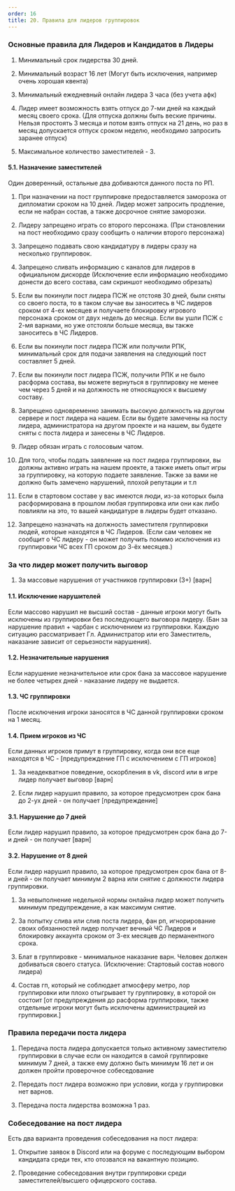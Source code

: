```yaml
---
order: 16
title: 20. Правила для лидеров группировок
---
```


### Основные правила для Лидеров и Кандидатов в Лидеры

1. Минимальный срок лидерства 30 дней.

2. Минимальный возраст 16 лет (Могут быть исключения, например очень хорошая квента)

3. Минимальный ежедневный онлайн лидера 3 часа (без учета афк)

4. Лидер имеет возможность взять отпуск до 7-ми дней на каждый месяц своего срока. (Для отпуска должны быть веские причины. Нельзя простоять 3 месяца и потом взять отпуск на 21 день, но раз в месяц допускается отпуск сроком неделю, необходимо запросить заранее отпуск)

5. Максимальное количество заместителей - 3.

#### 5\.1. Назначение заместителей

Один доверенный, остальные два добиваются данного поста по РП.

1. При назначении на пост группировке предоставляется заморозка от дипломатии сроком на 10 дней. Лидер может запросить продление, если не набран состав, а также досрочное снятие заморозки.

2. Лидеру запрещено играть со второго персонажа. (При становлении на пост необходимо сразу сообщить о наличии второго персонажа)

3. Запрещено подавать свою кандидатуру в лидеры сразу на несколько группировок.

4. Запрещено сливать информацию с каналов для лидеров в официальном дискорде (Исключение если информацию необходимо донести до всего состава, сам скриншот необходимо обрезать)

5. Если вы покинули пост лидера ПСЖ не отстояв 30 дней, были сняты со своего поста, то в таком случае вы заноситесь в ЧС лидеров сроком от 4-ех месяцев и получаете блокировку игрового персонажа сроком от двух недель до месяца. Если вы ушли ПСЖ с 2-мя варнами, но уже отстояли больше месяца, вы также заноситесь в ЧС Лидеров.

6. Если вы покинули пост лидера ПСЖ или получили РПК, минимальный срок для подачи заявления на следующий пост составляет 5 дней.

7. Если вы покинули пост лидера ПСЖ, получили РПК и не было расформа состава, вы можете вернуться в группировку не менее чем через 5 дней и на должность не относящуюся к высшему составу.

8. Запрещено одновременно занимать высокую должность на другом сервере и пост лидера на нашем. Если вы будете замечены на посту лидера, администратора на другом проекте и на нашем, вы будете сняты с поста лидера и занесены в ЧС Лидеров.

9. Лидер обязан играть с голосовым чатом.

10. Для того, чтобы подать заявление на пост лидера группировки, вы должны активно играть на нашем проекте, а также иметь опыт игры за группировку, на которую подаете заявление. Также за вами не должно быть замечено нарушений, плохой репутации и т.п

11. Если в стартовом составе у вас имеются люди, из-за которых была расформирована в прошлом любая группировка или они как либо повлияли на это, то вашей кандидатуре в лидеры будет отказано.

12. Запрещено назначать на должность заместителя группировки людей, которые находятся в ЧС Лидеров. (Если сам человек не сообщит о ЧС лидеру - он может получить помимо исключения из группировки ЧС всех ГП сроком до 3-ёх месяцев.)

### За что лидер может получить выговор

1. За массовые нарушения от участников группировки (3+) \[варн\]

#### 1\.1. Исключение нарушителей

Если массово нарушил не высший состав - данные игроки могут быть исключены из группировки без последующего выговора лидеру. (Бан за нарушение правил + чарбан с исключением из группировки. Каждую ситуацию рассматривает Гл. Администратор или его Заместитель, наказание зависит от серьезности нарушения).

#### 1\.2. Незначительные нарушения

Если нарушение незначительное или срок бана за массовое нарушение не более четырех дней - наказание лидеру не выдается.

#### 1\.3. ЧС группировки

После исключения игроки заносятся в ЧС данной группировки сроком на 1 месяц.

#### 1\.4. Прием игроков из ЧС

Если данных игроков примут в группировку, когда они все еще находятся в ЧС - \[предупреждение ГП с исключением с ГП игроков\]

1. За неадекватное поведение, оскорбления в vk, discord или в игре лидер получает выговор \[варн\]

2. Если лидер нарушил правило, за которое предусмотрен срок бана до 2-ух дней - он получает \[предупреждение\]

#### 3\.1. Нарушение до 7 дней

Если лидер нарушил правило, за которое предусмотрен срок бана до 7-и дней - он получает \[варн\]

#### 3\.2. Нарушение от 8 дней

Если лидер нарушил правило, за которое предусмотрен срок бана от 8-и дней - он получает минимум 2 варна или снятие с должности лидера группировки.

1. За невыполнение недельной нормы онлайна лидер может получить минимум предупреждение, а как максимум снятие.

2. За попытку слива или слив поста лидера, фан рп, игнорирование своих обязанностей лидер получает вечный ЧС Лидеров и блокировку аккаунта сроком от 3-ех месяцев до перманентного срока.

3. Блат в группировке - минимальное наказание варн. Человек должен добиваться своего статуса. (Исключение: Стартовый состав нового лидера)

4. Состав гп, который не соблюдает атмосферу метро, лор группировки или плохо отыгрывает ту группировку, в которой он состоит \[от предупреждения до расформа группировки, также отдельные игроки могут быть исключены администрацией из группировки.\]

### Правила передачи поста лидера

1. Передача поста лидера допускается только активному заместителю группировки в случае если он находится в самой группировке минимум 7 дней, а также ему должно быть минимум 16 лет и он должен пройти проверочное собеседование

2. Передать пост лидера возможно при условии, когда у группировки нет варнов.

3. Передача поста лидерства возможна 1 раз.

### Собеседование на пост лидера

Есть два варианта проведения собеседования на пост лидера:

1. Открытие заявок в Discord или на форуме с последующим выбором кандидата среди тех, кто отозвался на вакантную позицию.

2. Проведение собеседования внутри группировки среди заместителей/высшего офицерского состава.